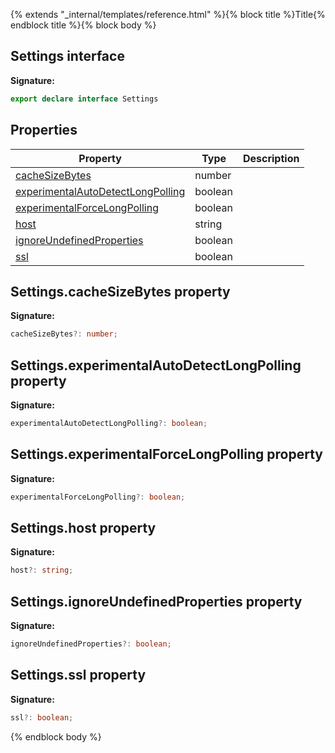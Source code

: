{% extends "_internal/templates/reference.html" %}{% block title %}Title{% endblock title %}{% block body %}
## Settings interface

<b>Signature:</b>

```typescript
export declare interface Settings 
```

## Properties

|  Property | Type | Description |
|  --- | --- | --- |
|  [cacheSizeBytes](./firestore_lite.settings.md#settingscachesizebytes_property) | number |  |
|  [experimentalAutoDetectLongPolling](./firestore_lite.settings.md#settingsexperimentalautodetectlongpolling_property) | boolean |  |
|  [experimentalForceLongPolling](./firestore_lite.settings.md#settingsexperimentalforcelongpolling_property) | boolean |  |
|  [host](./firestore_lite.settings.md#settingshost_property) | string |  |
|  [ignoreUndefinedProperties](./firestore_lite.settings.md#settingsignoreundefinedproperties_property) | boolean |  |
|  [ssl](./firestore_lite.settings.md#settingsssl_property) | boolean |  |

## Settings.cacheSizeBytes property

<b>Signature:</b>

```typescript
cacheSizeBytes?: number;
```

## Settings.experimentalAutoDetectLongPolling property

<b>Signature:</b>

```typescript
experimentalAutoDetectLongPolling?: boolean;
```

## Settings.experimentalForceLongPolling property

<b>Signature:</b>

```typescript
experimentalForceLongPolling?: boolean;
```

## Settings.host property

<b>Signature:</b>

```typescript
host?: string;
```

## Settings.ignoreUndefinedProperties property

<b>Signature:</b>

```typescript
ignoreUndefinedProperties?: boolean;
```

## Settings.ssl property

<b>Signature:</b>

```typescript
ssl?: boolean;
```
{% endblock body %}
